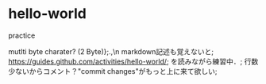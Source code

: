 # hello-world
practice

mutlti byte charater? (2 Byte)};.,\n
markdown記述も覚えないと;
https://guides.github.com/activities/hello-world/;
を読みながら練習中．;
行数少ないからコメント？"commit changes"がもっと上に来て欲しい;

